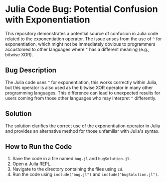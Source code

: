 # Julia Code Bug: Potential Confusion with Exponentiation

This repository demonstrates a potential source of confusion in Julia code related to the exponentiation operator.  The issue arises from the use of `^` for exponentiation, which might not be immediately obvious to programmers accustomed to other languages where `^` has a different meaning (e.g., bitwise XOR).

## Bug Description

The Julia code uses `^` for exponentiation, this works correctly within Julia, but this operator is also used as the bitwise XOR operator in many other programming languages. This difference can lead to unexpected results for users coming from those other languages who may interpret `^` differently.

## Solution

The solution clarifies the correct use of the exponentiation operator in Julia and provides an alternative method for those unfamiliar with Julia's syntax.

## How to Run the Code

1. Save the code in a file named `bug.jl` and `bugSolution.jl`.
2. Open a Julia REPL.
3. Navigate to the directory containing the files using `cd`.
4. Run the code using `include("bug.jl")` and `include("bugSolution.jl")`. 
